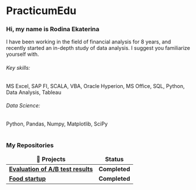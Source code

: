 # PracticumEdu
### Hi, my name is Rodina Ekaterina 

I have been working in the field of financial analysis for 8 years, and recently started an in-depth study of data analysis. I suggest you familiarize yourself with.

###### Key skills:
MS Excel, SAP FI, SCALA, VBA, Oracle Hyperion, MS Office, SQL, Python, Data Analysis, Tableau

###### Data Science: 
Python, Pandas, Numpy, Matplotlib, SciPy
<br><br>
<h3>My Repositories</h3>

<table width=100%>
  <thead align="center">
    <tr border: none;>
      <td><b>🎁 Projects</b></td>
      <td><b> Status</b></td>
    </tr>
  </thead>
  <tbody>


<tr>
      <td><a href="https://github.com/EkaterinaRodina/PracticumEdu/tree/main/A_B_test"><b> Evaluation of A/B test results </b></a></td>
      <td><b> Сompleted </b></a></td>
</tr>    
<tr>
      <td><a href="https://github.com/EkaterinaRodina/PracticumEdu/tree/main/Project"><b> Food startup </b></a></td>
      <td><b> Сompleted </b></a></td>

</tr>    

  </tbody>
</table>
